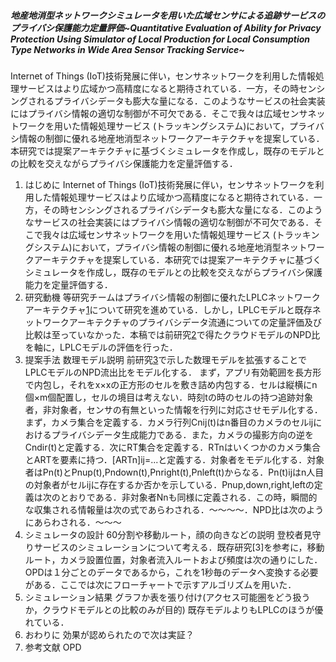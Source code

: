 ##### 地産地消型ネットワークシミュレータを用いた広域センサによる追跡サービスのプライバシ保護能力定量評価~Quantitative Evaluation of Ability for Privacy Protection Using Simulator of Local Production for Local Consumption Type Networks in Wide Area Sensor Tracking Service~

Internet of Things (IoT)技術発展に伴い，センサネットワークを利用した情報処理サービスはより広域かつ高精度になると期待されている．一方，その時センシングされるプライバシデータも膨大な量になる．このようなサービスの社会実装にはプライバシ情報の適切な制御が不可欠である．そこで我々は広域センサネットワークを用いた情報処理サービス (トラッキングシステム)において，プライバシ情報の制御に優れる地産地消型ネットワークアーキテクチャを提案している．本研究では提案アーキテクチャに基づくシミュレータを作成し，既存のモデルとの比較を交えながらプライバシ保護能力を定量評価する．



1. はじめに
   Internet of Things (IoT)技術発展に伴い，センサネットワークを利用した情報処理サービスはより広域かつ高精度になると期待されている．一方，その時センシングされるプライバシデータも膨大な量になる．このようなサービスの社会実装にはプライバシ情報の適切な制御が不可欠である．そこで我々は広域センサネットワークを用いた情報処理サービス (トラッキングシステム)において，プライバシ情報の制御に優れる地産地消型ネットワークアーキテクチャを提案している．本研究では提案アーキテクチャに基づくシミュレータを作成し，既存のモデルとの比較を交えながらプライバシ保護能力を定量評価する．
2. 研究動機
   等研究チームはプライバシ情報の制御に優れたLPLCネットワークアーキテクチャ[1](以下LPLC)について研究を進めている．しかし，LPLCモデルと既存ネットワークアーキテクチャのプライバシデータ流通についての定量評価及び比較は至っていなかった．本稿では前研究[2](長崎)で得たクラウドモデルのNPD比を軸に，LPLCモデルの評価を行った．
3. 提案手法
   数理モデル説明
   前研究[3](石川)で示した数理モデルを拡張することでLPLCモデルのNPD流出比をモデル化する．
   まず，アプリ有効範囲を長方形で内包し，それをx×xの正方形のセルを敷き詰め内包する．セルは縦横にn個×m個配置し，セルの境目は考えない．時刻tの時のセルの持つ追跡対象者，非対象者，センサの有無といった情報を行列に対応させモデル化する．まず，カメラ集合を定義する．カメラ行列Cnij(t)はn番目のカメラのセルijにおけるプライバシデータ生成能力である．また，カメラの撮影方向の逆をCndir(t)と定義する．次にRT集合を定義する．RTnはいくつかのカメラ集合とARTを要素に持つ．[ARTn]ij=...と定義する．対象者をモデル化する．対象者はPn(t)とPnup(t),Pndown(t),Pnright(t),Pnleft(t)からなる．Pn(t)ijはn人目の対象者がセルijに存在するか否かを示している．Pnup,down,right,leftの定義は次のとおりである．非対象者Nnも同様に定義される．この時，瞬間的な収集される情報量は次の式であらわされる．～～～～．NPD比は次のようにあらわされる．～～～
4. シミュレータの設計
   60分割や移動ルート，顔の向きなどの説明
   登校者見守りサービスのシミュレーションについて考える．既存研究[3]を参考に，移動ルート，カメラ設置位置，対象者流入ルートおよび頻度は次の通りにした．OPDは１分ごとのデータであるから，これを1秒毎のデータへ変換する必要がある．ここでは次にフローチャートで示すアルゴリズムを用いた．
5. シミュレーション結果
   グラフか表を張り付け(アクセス可能圏をどう扱うか，クラウドモデルとの比較のみが目的)
   既存モデルよりもLPLCのほうが優れている．
6. おわりに
   効果が認められたので次は実証？
7. 参考文献
   OPD
